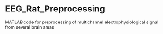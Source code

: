 # EEG_Rat_Preprocessing
MATLAB code for preprocessing of multichannel electrophysiological signal from several brain areas
